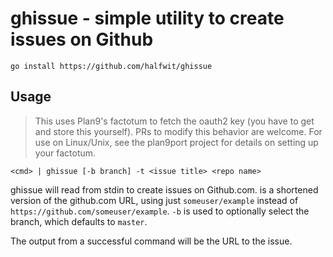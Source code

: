 # ghissue - simple utility to create issues on Github

`go install https://github.com/halfwit/ghissue`

## Usage

> This uses Plan9's factotum to fetch the oauth2 key (you have to get and store this yourself). PRs to modify this behavior are welcome. For use on Linux/Unix, see the plan9port project for details on setting up your factotum.


```
<cmd> | ghissue [-b branch] -t <issue title> <repo name>
```

ghissue will read from stdin to create issues on Github.com. <repo name> is a shortened version of the github.com URL, using just `someuser/example` instead of `https://github.com/someuser/example`.  `-b` is used to optionally select the branch, which defaults to `master`.

The output from a successful command will be the URL to the issue.

